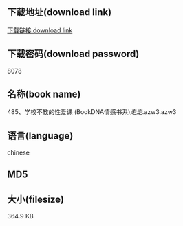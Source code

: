 ## 下载地址(download link)
[下载链接 download link](https://voluble-croquembouche-d321dc.netlify.app/?s=485%E3%80%81%E5%AD%A6%E6%A0%A1%E4%B8%8D%E6%95%99%E7%9A%84%E6%80%A7%E7%88%B1%E8%AF%BE+%28BookDNA%E6%83%85%E6%84%9F%E4%B9%A6%E7%B3%BB%29_%E8%B5%B0%E8%B5%B0_.azw3)

## 下载密码(download password)
8078

## 名称(book name)
485、学校不教的性爱课 (BookDNA情感书系)_走走_.azw3.azw3

## 语言(language)
chinese

## MD5


## 大小(filesize)
364.9 KB
